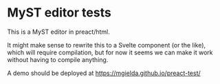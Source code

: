 # MyST editor tests

This is a MyST editor in preact/html.

It might make sense to rewrite this to a Svelte component (or the like), which will require compilation, but for now it seems we can make it work without having to compile anything.

A demo should be deployed at https://mgielda.github.io/preact-test/
